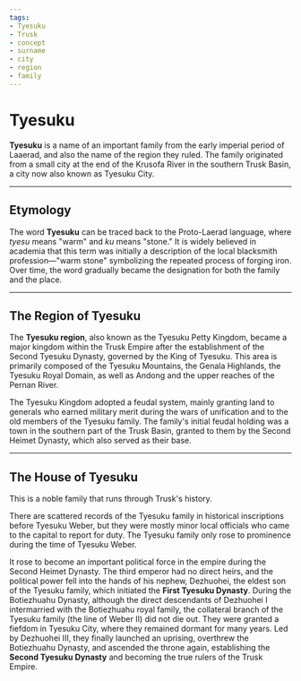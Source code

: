 ```yaml
---
tags:
- Tyesuku
- Trusk
- concept
- surname
- city
- region
- family
---
```

# **Tyesuku**

**Tyesuku** is a name of an important family from the early imperial period of Laaerad, and also the name of the region they ruled. The family originated from a small city at the end of the Krusofa River in the southern Trusk Basin, a city now also known as Tyesuku City.

---

## **Etymology**

The word **Tyesuku** can be traced back to the Proto-Laerad language, where _tyesu_ means "warm" and _ku_ means "stone." It is widely believed in academia that this term was initially a description of the local blacksmith profession—"warm stone" symbolizing the repeated process of forging iron. Over time, the word gradually became the designation for both the family and the place.

---

## **The Region of Tyesuku**

The **Tyesuku region**, also known as the Tyesuku Petty Kingdom, became a major kingdom within the Trusk Empire after the establishment of the Second Tyesuku Dynasty, governed by the King of Tyesuku. This area is primarily composed of the Tyesuku Mountains, the Genala Highlands, the Tyesuku Royal Domain, as well as Andong and the upper reaches of the Pernan River.

The Tyesuku Kingdom adopted a feudal system, mainly granting land to generals who earned military merit during the wars of unification and to the old members of the Tyesuku family. The family's initial feudal holding was a town in the southern part of the Trusk Basin, granted to them by the Second Heimet Dynasty, which also served as their base.

---

## **The House of Tyesuku**

This is a noble family that runs through Trusk's history.

There are scattered records of the Tyesuku family in historical inscriptions before Tyesuku Weber, but they were mostly minor local officials who came to the capital to report for duty. The Tyesuku family only rose to prominence during the time of Tyesuku Weber.

It rose to become an important political force in the empire during the Second Heimet Dynasty. The third emperor had no direct heirs, and the political power fell into the hands of his nephew, Dezhuohei, the eldest son of the Tyesuku family, which initiated the **First Tyesuku Dynasty**. During the Botiezhuahu Dynasty, although the direct descendants of Dezhuohei I intermarried with the Botiezhuahu royal family, the collateral branch of the Tyesuku family (the line of Weber II) did not die out. They were granted a fiefdom in Tyesuku City, where they remained dormant for many years. Led by Dezhuohei III, they finally launched an uprising, overthrew the Botiezhuahu Dynasty, and ascended the throne again, establishing the **Second Tyesuku Dynasty** and becoming the true rulers of the Trusk Empire.